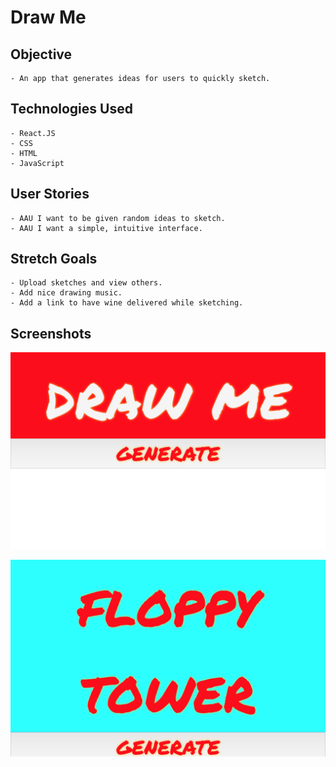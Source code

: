 # Draw Me

## Objective
    - An app that generates ideas for users to quickly sketch.

## Technologies Used
    - React.JS
    - CSS
    - HTML
    - JavaScript

## User Stories
    - AAU I want to be given random ideas to sketch.
    - AAU I want a simple, intuitive interface.

## Stretch Goals
    - Upload sketches and view others.
    - Add nice drawing music.
    - Add a link to have wine delivered while sketching.

## Screenshots
![Image of landing page](draw_me.png)

![Image of sketch idea](floppy_tower.png)
